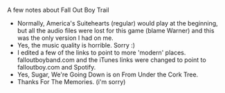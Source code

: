 A few notes about Fall Out Boy Trail
- Normally, America's Suitehearts (regular) would play at the beginning, but all the audio files were lost for this game (blame Warner) and this was the only version I had on me.
- Yes, the music quality is horrible. Sorry :)
- I edited a few of the links to point to more 'modern' places. falloutboyband.com and the iTunes links were changed to point to falloutboy.com and Spotify.
- Yes, Sugar, We're Going Down is on From Under the Cork Tree.
- Thanks For The Memories. (i'm sorry)